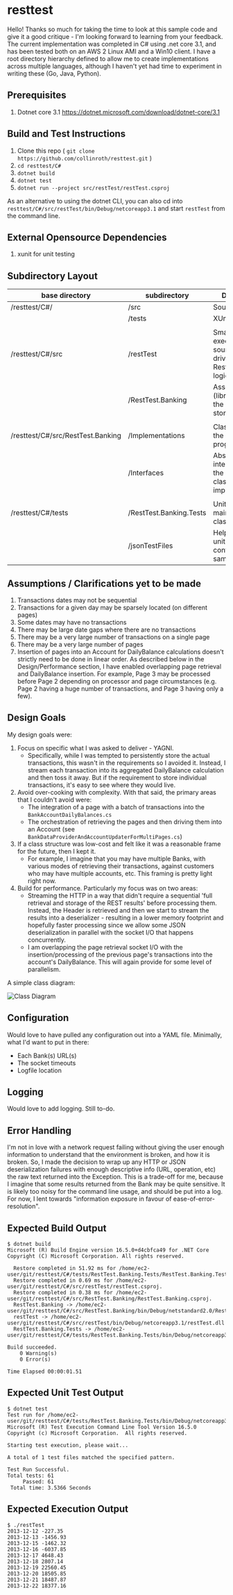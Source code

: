 # resttest
Hello!  Thanks so much for taking the time to look at this sample code and give it a good critique - I'm looking forward to learning from your feedback.  The current implementation was completed in C# using .net core 3.1, and has been tested both on an AWS 2 Linux AMI and a Win10 client.  I have a root directory hierarchy defined to allow me to create implementations across multiple languages, although I haven't yet had time to experiment in writing these (Go, Java, Python).

## Prerequisites
1. Dotnet core 3.1 https://dotnet.microsoft.com/download/dotnet-core/3.1

## Build and Test Instructions
1. Clone this repo ( ```git clone https://github.com/collinroth/resttest.git``` )
1. ```cd resttest/C#```
1. ```dotnet build```
1. ```dotnet test```
1. ```dotnet run --project src/restTest/restTest.csproj```

As an alternative to using the dotnet CLI, you can also cd into ```resttest/C#/src/restTest/bin/Debug/netcoreapp3.1``` and start ```restTest``` from the command line.


## External Opensource Dependencies
1. xunit for unit testing

## Subdirectory Layout

|base directory|subdirectory|Description|
|---|---|---|
|/resttest/C#/|/src|Source files|
||/tests|XUnit tests|
||||
|/resttest/C#/src|/restTest|Small main executable source file that drives into the RestTest.Banking logic|
||/RestTest.Banking|Assembly (library) where the logic is stored|
||||
/resttest/C#/src/RestTest.Banking|/Implementations|Classes defining the logic of the program|
||/Interfaces|Abstract interfaces that the above classes will implement|
||||
|/resttest/C#/tests|/RestTest.Banking.Tests|Unit tests for the main logic classes|
||/jsonTestFiles|Helper files for unit testing containing sample data|

## Assumptions / Clarifications yet to be made
1. Transactions dates may not be sequential
1. Transactions for a given day may be sparsely located (on different pages)
1. Some dates may have no transactions
1. There may be large date gaps where there are no transactions
1. There may be a very large number of transactions on a single page
1. There may be a very large number of pages
1. Insertion of pages into an Account for DailyBalance calculations doesn't strictly need to be done in linear order.  As described below in the Design/Performance section, I have enabled overlapping page retrieval and DailyBalance insertion.  For example, Page 3 may be processed before Page 2 depending on processor and page circumstances (e.g. Page 2 having a huge number of transactions, and Page 3 having only a few).

## Design Goals
My design goals were:
1. Focus on specific what I was asked to deliver - YAGNI.  
    * Specifically, while I was tempted to persistently store the actual transactions, this wasn't in the requirements so I avoided it.  Instead, I stream  each transaction into its aggregated DailyBalance calculation and then toss it away.  But if the requirement to store individual transactions, it's easy to see where they would live.
1. Avoid over-cooking with complexity.  With that said, the primary areas that I couldn't avoid were:
    * The integration of a page with a batch of transactions into the ```BankAccountDailyBalances.cs```
    * The orchestration of retrieving the pages and then driving them into an Account (see ```BankDataProviderAndAccountUpdaterForMultiPages.cs```)
1. If a class structure was low-cost and felt like it was a reasonable frame for the future, then I kept it.  
    * For example, I imagine that you may have multiple Banks, with various modes of retrieving their transactions, against customers who may have multiple accounts, etc.  This framing is pretty light right now.
1. Build for performance.  Particularly my focus was on two areas:
    * Streaming the HTTP in a way that didn't require a sequential 'full retrieval and storage of the REST results' before processing them.  Instead, the Header is retrieved and then we start to stream the results into a deserializer - resulting in a lower memory footprint and hopefully faster processing since we allow some JSON deserialization in parallel with the socket I/O that happens concurrently.
    * I am overlapping the page retrieval socket I/O with the insertion/processing of the previous page's transactions into the account's DailyBalance.  This will again provide for some level of parallelism.

A simple class diagram:

![Class Diagram](ClassDiagram.png "Simple Class Diagram")

## Configuration
Would love to have pulled any configuration out into a YAML file.  Minimally, what I'd want to put in there:
* Each Bank(s) URL(s)
* The socket timeouts
* Logfile location

## Logging
Would love to add logging.  Still to-do.

## Error Handling
I'm not in love with a network request failing without giving the user enough information to understand that the environment is broken, and how it is broken.  So, I made the decision to wrap up any HTTP or JSON deserialization failures with enough descriptive info (URL, operation, etc) the raw text returned into the Exception.  This is a trade-off for me, because I imagine that some results returned from the Bank may be quite sensitive.  It is likely too noisy for the command line usage, and should be put into a log.  For now, I lent towards "information exposure in favour of ease-of-error-resolution".

## Expected Build Output
```
$ dotnet build
Microsoft (R) Build Engine version 16.5.0+d4cbfca49 for .NET Core
Copyright (C) Microsoft Corporation. All rights reserved.

  Restore completed in 51.92 ms for /home/ec2-user/git/resttest/C#/tests/RestTest.Banking.Tests/RestTest.Banking.Tests.csproj.
  Restore completed in 0.69 ms for /home/ec2-user/git/resttest/C#/src/restTest/restTest.csproj.
  Restore completed in 0.38 ms for /home/ec2-user/git/resttest/C#/src/RestTest.Banking/RestTest.Banking.csproj.
  RestTest.Banking -> /home/ec2-user/git/resttest/C#/src/RestTest.Banking/bin/Debug/netstandard2.0/RestTest.Banking.dll
  restTest -> /home/ec2-user/git/resttest/C#/src/restTest/bin/Debug/netcoreapp3.1/restTest.dll
  RestTest.Banking.Tests -> /home/ec2-user/git/resttest/C#/tests/RestTest.Banking.Tests/bin/Debug/netcoreapp3.1/RestTest.Banking.Tests.dll

Build succeeded.
    0 Warning(s)
    0 Error(s)

Time Elapsed 00:00:01.51
```
## Expected Unit Test Output
```
$ dotnet test
Test run for /home/ec2-user/git/resttest/C#/tests/RestTest.Banking.Tests/bin/Debug/netcoreapp3.1/RestTest.Banking.Tests.dll(.NETCoreApp,Version=v3.1)
Microsoft (R) Test Execution Command Line Tool Version 16.5.0
Copyright (c) Microsoft Corporation.  All rights reserved.

Starting test execution, please wait...

A total of 1 test files matched the specified pattern.

Test Run Successful.
Total tests: 61
     Passed: 61
 Total time: 3.5366 Seconds
```
## Expected Execution Output
```
$ ./restTest
2013-12-12 -227.35
2013-12-13 -1456.93
2013-12-15 -1462.32
2013-12-16 -6037.85
2013-12-17 4648.43
2013-12-18 2807.14
2013-12-19 22560.45
2013-12-20 18505.85
2013-12-21 18487.87
2013-12-22 18377.16
```
